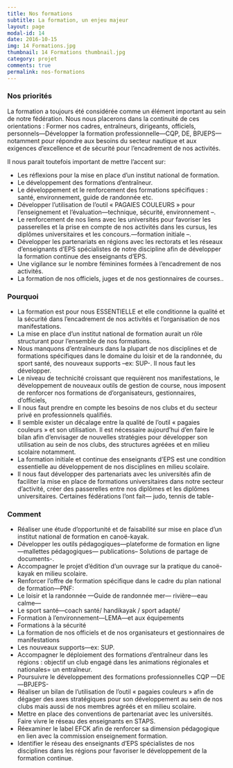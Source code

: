 ```yaml
---
title: Nos formations
subtitle: La formation, un enjeu majeur
layout: page
modal-id: 14
date: 2016-10-15
img: 14 Formations.jpg
thumbnail: 14 Formations thumbnail.jpg
category: projet
comments: true
permalink: nos-formations
---
```


### Nos priorités

La formation a toujours été considérée comme un élément important au sein de notre fédération. Nous nous placerons dans la continuité de ces orientations : Former nos cadres, entraîneurs, dirigeants, officiels, personnels—Développer la formation professionnelle—CQP, DE, BPJEPS—notamment pour répondre aux besoins du secteur nautique et aux exigences d’excellence et de sécurité pour l’encadrement de nos activités.

Il nous parait toutefois important de mettre l’accent sur:

  - Les réflexions pour la mise en place d’un institut national de formation.
  - Le développement des formations d’entraîneur.
  - Le développement et le renforcement des formations spécifiques : santé, environnement, guide de randonnée etc.
  - Développer l’utilisation de l’outil « PAGAIES COULEURS » pour l’enseignement et l’évaluation—technique, sécurité, environnement –.
  - Le renforcement de nos liens avec les universités pour favoriser les passerelles et la prise en compte de nos activités dans les cursus, les diplômes universitaires et les concours.—formation initiale –.
  - Développer les partenariats en régions avec les rectorats et les réseaux d’enseignants d’EPS spécialistes de notre discipline afin de développer la formation continue des enseignants d’EPS.
  - Une vigilance sur le nombre féminines formées à l’encadrement de nos activités.
  - La formation de nos officiels, juges et de nos gestionnaires de courses..


### Pourquoi

  - La formation est pour nous ESSENTIELLE et elle conditionne la qualité et la sécurité dans l’encadrement de nos activités et l’organisation de nos manifestations.
  - La mise en place d’un institut national de formation aurait un rôle structurant pour l’ensemble de nos formations.
  - Nous manquons d’entraîneurs dans la plupart de nos disciplines et de formations spécifiques dans le domaine du loisir et de la randonnée, du sport santé, des nouveaux supports –ex: SUP-. Il nous faut les développer.
  - Le niveau de technicité croissant que requièrent nos manifestations, le développement de nouveaux outils de gestion de course, nous imposent de renforcer nos formations de d’organisateurs, gestionnaires, d’officiels,
  - Il nous faut prendre en compte les besoins de nos clubs et du secteur privé en professionnels qualifiés.
  - Il semble exister un décalage entre la qualité de l’outil « pagaies couleurs » et son utilisation. Il est nécessaire aujourd’hui d’en faire le bilan afin d’envisager de nouvelles stratégies pour développer son utilisation au sein de nos clubs, des structures agréées et en milieu scolaire notamment.
  - La formation initiale et continue des enseignants d’EPS est une condition essentielle au développement de nos disciplines en milieu scolaire.
  - Il nous faut développer des partenariats avec les universités afin de faciliter la mise en place de formations universitaires dans notre secteur d’activité, créer des passerelles entre nos diplômes et les diplômes universitaires. Certaines fédérations l’ont fait— judo, tennis de table-

### Comment

  - Réaliser une étude d’opportunité et de faisabilité sur mise en place d’un institut national de formation en canoë-kayak.
  - Développer les outils pédagogiques—plateforme de formation en ligne—mallettes pédagogiques— publications– Solutions de partage de documents-.
  - Accompagner le projet d’édition d’un ouvrage sur la pratique du canoë-kayak en milieu scolaire.
  - Renforcer l’offre de formation spécifique dans le cadre du plan national de formation—PNF:
  - Le loisir et la randonnée —Guide de randonnée mer— rivière—eau calme—
  - Le sport santé—coach santé/ handikayak / sport adapté/
  - Formation à l’environnement—LEMA—et aux équipements
  - Formations à la sécurité
  - La formation de nos officiels et de nos organisateurs et gestionnaires de manifestations
  - Les nouveaux supports—ex: SUP.
  - Accompagner le déploiement des formations d’entraîneur dans les régions : objectif un club engagé dans les animations régionales et nationales= un entraîneur.
  - Poursuivre le développement des formations professionnelles CQP —DE—BPJEPS-
  - Réaliser un bilan de l’utilisation de l’outil « pagaies couleurs » afin de dégager des axes stratégiques pour son développement au sein de nos clubs mais aussi de nos membres agréés et en milieu scolaire.
  - Mettre en place des conventions de partenariat avec les universités. Faire vivre le réseau des enseignants en STAPS.
  - Réexaminer le label EFCK afin de renforcer sa dimension pédagogique en lien avec la commission enseignement formation.
  - Identifier le réseau des enseignants d’EPS spécialistes de nos disciplines dans les régions pour favoriser le développement de la formation continue.
